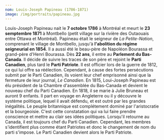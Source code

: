 ```yaml
---
nom: Louis-Joseph Papineau (1786-1871)
image: /img/portraits/papineau.jpg
---
```


Louis-Joseph Papineau nait le **7 octobre 1786** à Montréal et meurt le **23 semptembre 1871** à Montbello (petit village sur la rivière des Outaouais entre Ottawa et Montréal). Papineau était le seigneur de _La Petite-Nation_, comprenant le village de Montbello, jusqu'à **l'abolition du régime seigneurial en 1854**. Il a aussi été le beau-père de Napoléon Bourassa et grand-père d'Henri Bourassa. Dès **22 ans**, il entre au **Parlement du Bas-Canada**. Il décide de suivre les traces de son père et rejoint le **Parti Canadien**, plus tard le **Parti Patriote**. Il est officier lors de la guerre de 1812, ce qui lui offre sa réélection. Cependant, à cause des fortes persécutions submit par le Parti Canadien, ils voient leur chef emprisonné ainsi que la fermeture de leur journal, _Le Canadien_.
En 1815, Loui-Joseph Papineau est élu président de la Chambre d'assemblée du Bas-Canada et devient le nouveau chef du Parti Canadien. En 1818, il se marie à Julie Bruneau et auront 9 enfants. Il part en voyage en Angleterre ou il y découvre le système politique, lequel il avait défendu, et est outré par les grandes inégalités. Le peuple britannique est complétement dominé par l'aristocratie et la bourgeoisie. C'est cette constatation qui va lui faire prendre conscience et mettre au clair ses idées politiques. Lorsqu'il retourne au Canada, il est toujours chef du Parti Canadien. Cependant, les membres s'identifient plus comme étant Patriotes et donc le changement de nom du parti s'impose. Le Parti Canadien devient alors le Parti Patriote.
